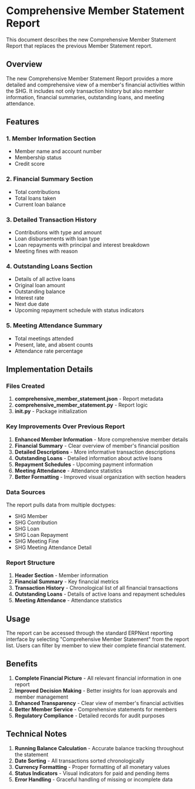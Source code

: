 # Comprehensive Member Statement Report

This document describes the new Comprehensive Member Statement Report that replaces the previous Member Statement report.

## Overview

The new Comprehensive Member Statement Report provides a more detailed and comprehensive view of a member's financial activities within the SHG. It includes not only transaction history but also member information, financial summaries, outstanding loans, and meeting attendance.

## Features

### 1. Member Information Section
- Member name and account number
- Membership status
- Credit score

### 2. Financial Summary Section
- Total contributions
- Total loans taken
- Current loan balance

### 3. Detailed Transaction History
- Contributions with type and amount
- Loan disbursements with loan type
- Loan repayments with principal and interest breakdown
- Meeting fines with reason

### 4. Outstanding Loans Section
- Details of all active loans
- Original loan amount
- Outstanding balance
- Interest rate
- Next due date
- Upcoming repayment schedule with status indicators

### 5. Meeting Attendance Summary
- Total meetings attended
- Present, late, and absent counts
- Attendance rate percentage

## Implementation Details

### Files Created

1. **comprehensive_member_statement.json** - Report metadata
2. **comprehensive_member_statement.py** - Report logic
3. **__init__.py** - Package initialization

### Key Improvements Over Previous Report

1. **Enhanced Member Information** - More comprehensive member details
2. **Financial Summary** - Clear overview of member's financial position
3. **Detailed Descriptions** - More informative transaction descriptions
4. **Outstanding Loans** - Detailed information about active loans
5. **Repayment Schedules** - Upcoming payment information
6. **Meeting Attendance** - Attendance statistics
7. **Better Formatting** - Improved visual organization with section headers

### Data Sources

The report pulls data from multiple doctypes:
- SHG Member
- SHG Contribution
- SHG Loan
- SHG Loan Repayment
- SHG Meeting Fine
- SHG Meeting Attendance Detail

### Report Structure

1. **Header Section** - Member information
2. **Financial Summary** - Key financial metrics
3. **Transaction History** - Chronological list of all financial transactions
4. **Outstanding Loans** - Details of active loans and repayment schedules
5. **Meeting Attendance** - Attendance statistics

## Usage

The report can be accessed through the standard ERPNext reporting interface by selecting "Comprehensive Member Statement" from the report list. Users can filter by member to view their complete financial statement.

## Benefits

1. **Complete Financial Picture** - All relevant financial information in one report
2. **Improved Decision Making** - Better insights for loan approvals and member management
3. **Enhanced Transparency** - Clear view of member's financial activities
4. **Better Member Service** - Comprehensive statements for members
5. **Regulatory Compliance** - Detailed records for audit purposes

## Technical Notes

1. **Running Balance Calculation** - Accurate balance tracking throughout the statement
2. **Date Sorting** - All transactions sorted chronologically
3. **Currency Formatting** - Proper formatting of all monetary values
4. **Status Indicators** - Visual indicators for paid and pending items
5. **Error Handling** - Graceful handling of missing or incomplete data